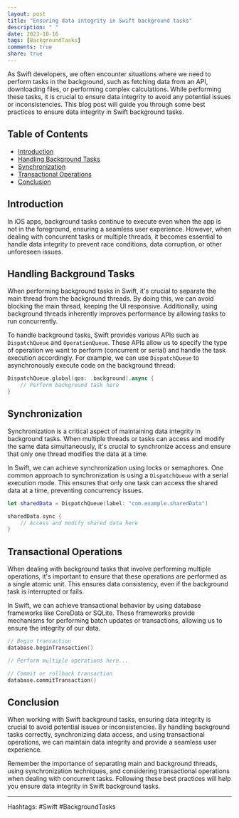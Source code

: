```yaml
---
layout: post
title: "Ensuring data integrity in Swift background tasks"
description: " "
date: 2023-10-16
tags: [BackgroundTasks]
comments: true
share: true
---
```


As Swift developers, we often encounter situations where we need to perform tasks in the background, such as fetching data from an API, downloading files, or performing complex calculations. While performing these tasks, it is crucial to ensure data integrity to avoid any potential issues or inconsistencies. This blog post will guide you through some best practices to ensure data integrity in Swift background tasks.

## Table of Contents
- [Introduction](#introduction)
- [Handling Background Tasks](#handling-background-tasks)
- [Synchronization](#synchronization)
- [Transactional Operations](#transactional-operations)
- [Conclusion](#conclusion)

## Introduction

In iOS apps, background tasks continue to execute even when the app is not in the foreground, ensuring a seamless user experience. However, when dealing with concurrent tasks or multiple threads, it becomes essential to handle data integrity to prevent race conditions, data corruption, or other unforeseen issues.

## Handling Background Tasks

When performing background tasks in Swift, it's crucial to separate the main thread from the background threads. By doing this, we can avoid blocking the main thread, keeping the UI responsive. Additionally, using background threads inherently improves performance by allowing tasks to run concurrently.

To handle background tasks, Swift provides various APIs such as `DispatchQueue` and `OperationQueue`. These APIs allow us to specify the type of operation we want to perform (concurrent or serial) and handle the task execution accordingly. For example, we can use `DispatchQueue` to asynchronously execute code on the background thread:

```swift
DispatchQueue.global(qos: .background).async {
    // Perform background task here
}
```

## Synchronization

Synchronization is a critical aspect of maintaining data integrity in background tasks. When multiple threads or tasks can access and modify the same data simultaneously, it's crucial to synchronize access and ensure that only one thread modifies the data at a time.

In Swift, we can achieve synchronization using locks or semaphores. One common approach to synchronization is using a `DispatchQueue` with a serial execution mode. This ensures that only one task can access the shared data at a time, preventing concurrency issues.

```swift
let sharedData = DispatchQueue(label: "com.example.sharedData")

sharedData.sync {
    // Access and modify shared data here
}
```

## Transactional Operations

When dealing with background tasks that involve performing multiple operations, it's important to ensure that these operations are performed as a single atomic unit. This ensures data consistency, even if the background task is interrupted or fails.

In Swift, we can achieve transactional behavior by using database frameworks like CoreData or SQLite. These frameworks provide mechanisms for performing batch updates or transactions, allowing us to ensure the integrity of our data.

```swift
// Begin transaction
database.beginTransaction()

// Perform multiple operations here...

// Commit or rollback transaction
database.commitTransaction()
```

## Conclusion

When working with Swift background tasks, ensuring data integrity is crucial to avoid potential issues or inconsistencies. By handling background tasks correctly, synchronizing data access, and using transactional operations, we can maintain data integrity and provide a seamless user experience.

Remember the importance of separating main and background threads, using synchronization techniques, and considering transactional operations when dealing with concurrent tasks. Following these best practices will help you ensure data integrity in Swift background tasks.

------------------
Hashtags: #Swift #BackgroundTasks